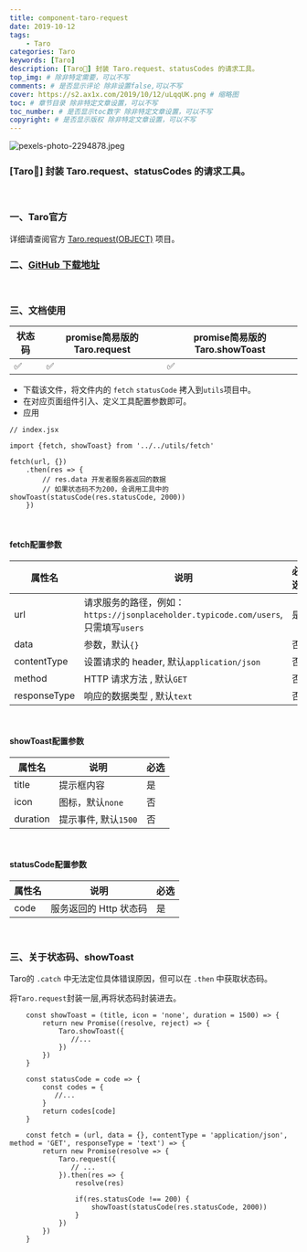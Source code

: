 ```yaml
---
title: component-taro-request
date: 2019-10-12
tags: 
    - Taro
categories: Taro
keywords: [Taro]
description: [Taro🔨] 封装 Taro.request、statusCodes 的请求工具。
top_img: # 除非特定需要，可以不写
comments: # 是否显示评论 除非设置false,可以不写
cover: https://s2.ax1x.com/2019/10/12/uLqqUK.png # 缩略图
toc: # 章节目录 除非特定文章设置，可以不写
toc_number: # 是否显示toc数字 除非特定文章设置，可以不写
copyright: # 是否显示版权 除非特定文章设置，可以不写
---
```


![pexels-photo-2294878.jpeg](https://s2.ax1x.com/2019/10/12/uLqqUK.png)
<br>


### [Taro🔨] 封装 Taro.request、statusCodes 的请求工具。
<br>


### 一、Taro官方
详细请查阅官方 [Taro.request(OBJECT)](https://nervjs.github.io/taro/docs/apis/network/request/request.html) 项目。
<br>


### 二、[GitHub 下载地址](https://github.com/LOUSANPANG/component-taro-request)
<br>


### 三、文档使用

| 状态码 | promise简易版的Taro.request | promise简易版的Taro.showToast |
| ------ | --------------------------- | ----------------------------- |
| ✅      | ✅                           | ✅                             |

* 下载该文件，将文件内的 `fetch` `statusCode` 拷入到`utils`项目中。
* 在对应页面组件引入、定义工具配置参数即可。
* 应用
```
// index.jsx

import {fetch, showToast} from '../../utils/fetch'

fetch(url, {})
    .then(res => {
        // res.data 开发者服务器返回的数据
        // 如果状态码不为200，会调用工具中的showToast(statusCode(res.statusCode, 2000))
    })

```
<br>

#### fetch配置参数

| 属性名       | 说明                                                                               | 必选 |
| ------------ | ---------------------------------------------------------------------------------- | ---- |
| url          | 请求服务的路径，例如：`https://jsonplaceholder.typicode.com/users`,只需填写`users` | 是   |
| data         | 参数，默认`{}`                                                                     | 否   |
| contentType  | 设置请求的 header, 默认`application/json`                                          | 否   |
| method       | HTTP 请求方法 , 默认`GET`                                                          | 否   |
| responseType | 响应的数据类型 , 默认`text`                                                        | 否   |
<br>


#### showToast配置参数

| 属性名   | 说明                 | 必选 |
| -------- | -------------------- | ---- |
| title    | 提示框内容           | 是   |
| icon     | 图标，默认`none`     | 否   |
| duration | 提示事件, 默认`1500` | 否   |
<br>


#### statusCode配置参数
| 属性名 | 说明                   | 必选 |
| ------ | ---------------------- | ---- |
| code   | 服务返回的 Http 状态码 | 是   |
<br>

### 三、关于状态码、showToast
Taro的 `.catch` 中无法定位具体错误原因，但可以在 `.then` 中获取状态码。

将`Taro.request`封装一层,再将状态码封装进去。

```
    const showToast = (title, icon = 'none', duration = 1500) => {
        return new Promise((resolve, reject) => {
            Taro.showToast({
               //...
            })
        })
    }

    const statusCode = code => {
        const codes = {
           //...
        }
        return codes[code]
    }

    const fetch = (url, data = {}, contentType = 'application/json', method = 'GET', responseType = 'text') => {
        return new Promise(resolve => {
            Taro.request({
               // ...
            }).then(res => {
                resolve(res)

                if(res.statusCode !== 200) {
                    showToast(statusCode(res.statusCode, 2000))
                }
            })
        })
    }
```